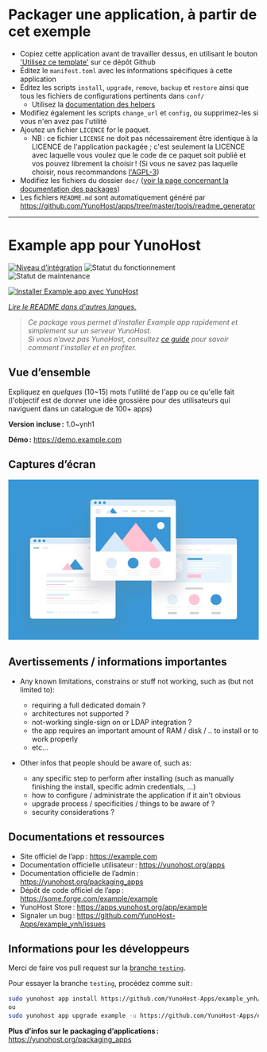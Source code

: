 # Packager une application, à partir de cet exemple

- Copiez cette application avant de travailler dessus, en utilisant le bouton ['Utilisez ce template'](https://github.com/new?template_name=example_ynh&template_owner=YunoHost) sur ce dépôt Github
- Éditez le `manifest.toml` avec les informations spécifiques à cette application
- Éditez les scripts `install`, `upgrade`, `remove`, `backup` et `restore` ainsi que tous les fichiers de configurations pertinents dans `conf/`
  - Utilisez la [documentation des helpers](https://yunohost.org/packaging_apps_helpers)
- Modifiez également les scripts `change_url` et `config`, ou supprimez-les si vous n'en avez pas l'utilité
- Ajoutez un fichier `LICENCE` for le paquet.
  - NB : ce fichier `LICENSE` ne doit pas nécessairement être identique à la LICENCE de l'application packagée ; c'est seulement la LICENCE avec laquelle vous voulez que le code de ce paquet soit publié et vos pouvez librement la choisir ! (Si vous ne savez pas laquelle choisir, nous recommandons [l'AGPL-3](https://www.gnu.org/licenses/agpl-3.0.txt))
- Modifiez les fichiers du dossier `doc/` ([voir la page concernant la documentation des packages](https://yunohost.org/packaging_app_doc))
- Les fichiers `README.md` sont automatiquement généré par <https://github.com/YunoHost/apps/tree/master/tools/readme_generator>

---
<!--
Nota bene : ce README est automatiquement généré par <https://github.com/YunoHost/apps/tree/master/tools/readme_generator>
Il NE doit PAS être modifié à la main.
-->

# Example app pour YunoHost

[![Niveau d’intégration](https://dash.yunohost.org/integration/example.svg)](https://dash.yunohost.org/appci/app/example) ![Statut du fonctionnement](https://ci-apps.yunohost.org/ci/badges/example.status.svg) ![Statut de maintenance](https://ci-apps.yunohost.org/ci/badges/example.maintain.svg)

[![Installer Example app avec YunoHost](https://install-app.yunohost.org/install-with-yunohost.svg)](https://install-app.yunohost.org/?app=example)

*[Lire le README dans d'autres langues.](./ALL_README.md)*

> *Ce package vous permet d’installer Example app rapidement et simplement sur un serveur YunoHost.*  
> *Si vous n’avez pas YunoHost, consultez [ce guide](https://yunohost.org/install) pour savoir comment l’installer et en profiter.*

## Vue d’ensemble

Expliquez en *quelques* (10~15) mots l'utilité de l'app ou ce qu'elle fait (l'objectif est de donner une idée grossière pour des utilisateurs qui naviguent dans un catalogue de 100+ apps)

**Version incluse :** 1.0~ynh1

**Démo :** <https://demo.example.com>

## Captures d’écran

![Capture d’écran de Example app](./doc/screenshots/example.jpg)

## Avertissements / informations importantes

* Any known limitations, constrains or stuff not working, such as (but not limited to):
    * requiring a full dedicated domain ?
    * architectures not supported ?
    * not-working single-sign on or LDAP integration ?
    * the app requires an important amount of RAM / disk / .. to install or to work properly
    * etc...

* Other infos that people should be aware of, such as:
    * any specific step to perform after installing (such as manually finishing the install, specific admin credentials, ...)
    * how to configure / administrate the application if it ain't obvious
    * upgrade process / specificities / things to be aware of ?
    * security considerations ?

## Documentations et ressources

- Site officiel de l’app : <https://example.com>
- Documentation officielle utilisateur : <https://yunohost.org/apps>
- Documentation officielle de l’admin : <https://yunohost.org/packaging_apps>
- Dépôt de code officiel de l’app : <https://some.forge.com/example/example>
- YunoHost Store : <https://apps.yunohost.org/app/example>
- Signaler un bug : <https://github.com/YunoHost-Apps/example_ynh/issues>

## Informations pour les développeurs

Merci de faire vos pull request sur la [branche `testing`](https://github.com/YunoHost-Apps/example_ynh/tree/testing).

Pour essayer la branche `testing`, procédez comme suit :

```bash
sudo yunohost app install https://github.com/YunoHost-Apps/example_ynh/tree/testing --debug
ou
sudo yunohost app upgrade example -u https://github.com/YunoHost-Apps/example_ynh/tree/testing --debug
```

**Plus d’infos sur le packaging d’applications :** <https://yunohost.org/packaging_apps>
